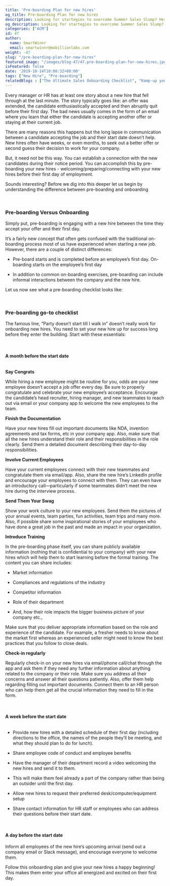 ```yaml
---
title: 'Pre-boarding Plan for new hires'
og_title: Pre-boarding Plan for new hires
description: Looking for startegies to overcome Summer Sales Slump? Here are 5 interesting sales contests to help you with that
og_description: Looking for startegies to overcome Summer Sales Slump? Here are 5 interesting sales contests to help you with that
categories: ["ACM"]
id: 47
author:
  name: SmartWinnr
  email: smartwinnr@mobillionlabs.com
weight: -47
slug: "/pre-boarding-plan-for-new-hires"
featured_image: "/images/blog-47/47.pre-boarding-plan-for-new-hires.jpg"
isFeatured: false
date: '2019-10-14T10:00:32+08:00'
tags: ["New Hire", "Pre-boarding"] 
relatedBlogs : ["The Ultimate Sales Onboarding Checklist", "Ramp-up your New Hire by Using Pre-boarding Activities", "Top 10 CEOs who started as Sales Reps"]
---
```


Every manager or HR has at least one story about a new hire that fell through at the last minute. The story typically goes like: an offer was extended, the candidate enthusiastically accepted and then abruptly quit before their first day. The bad news usually comes in the form of an email where you learn that either the candidate is accepting another offer or staying at their current job.

There are many reasons this happens but the long lapse in communication between a candidate accepting the job and their start date doesn’t help. New hires often have weeks, or even months, to seek out a better offer or second guess their decision to work for your company.

But, it need not be this way. You can establish a connection with the new candidates during their notice period. You can accomplish this by pre-boarding your new hires - welcoming/preparing/connecting with your new hires before their first day of employment.

Sounds interesting? Before we dig into this deeper let us begin by understanding the difference between pre-boarding and onboarding

<br>

### **Pre-boarding Versus Onboarding**

Simply put, pre-boarding is engaging with a new hire between the time they accept your offer and their first day.

It’s a fairly new concept that often gets confused with the traditional on-boarding process most of us have experienced when starting a new job. However, there are a couple of distinct differences:

* Pre-board starts and is completed before an employee’s first day. On-boarding starts on the employee’s first day

* In addition to common on-boarding exercises, pre-boarding can include informal interactions between the company and the new hire.

Let us now see what a pre-boarding checklist looks like:

<br>

### **Pre-boarding go-to checklist**

The famous line, “Party doesn’t start till I walk in” doesn’t really work for onboarding new hires. You need to set your new hire up for success long before they enter the building. Start with these essentials:

<br>

#### **A month before the start date**

<img alt="" src="/images/blog-47/month.PNG" class="ml-padding-top0 ml-padding-bottom0">

**Say Congrats**

While hiring a new employee might be routine for you, odds are your new employee doesn’t accept a job offer every day. Be sure to properly congratulate and celebrate your new employee’s acceptance. Encourage the candidate’s head recruiter, hiring manager, and new teammates to reach out via email or your company app to welcome the new employees to the team.

**Finish the Documentation**

Have your new hires fill out important documents like NDA, invention agreements and tax forms, etc in your company app. Also, make sure that all the new hires understand their role and their responsibilities in the role clearly. Send them a detailed document describing their day-to-day responsibilities.

**Involve Current Employees**

Have your current employees connect with their new teammates and congratulate them via email/app. Also, share the new hire’s LinkedIn profile and encourage your employees to connect with them. They can even have an introductory call—particularly if some teammates didn’t meet the new hire during the interview process.

**Send Them Your Swag**

Show your work culture to your new employees. Send them the pictures of your annual events, team parties, fun activities, team trips and many more. Also, if possible share some inspirational stories of your employees who have done a great job in the past and made an impact in your organization.

**Introduce Training**

In the pre-boarding phase itself, you can share publicly available information (nothing that is confidential to your company) with your new hires which will help them to start learning before the formal training. The content you can share includes:

* Market information 

* Compliances and regulations of the industry

* Competitor information

* Role of their department

* And, how their role impacts the bigger business picture of your company etc.,

Make sure that you deliver appropriate information based on the role and experience of the candidate. For example, a fresher needs to know about the market first whereas an experienced seller might need to know the best practices that you follow to close deals.

**Check-in regularly**

Regularly check-in on your new hires via email/phone call/chat through the app and ask them if they need any further information about anything related to the company or their role. Make sure you address all their concerns and answer all their questions patiently. Also, offer them help regarding filling out important documents. Connect them to an HR person who can help them get all the crucial information they need to fill in the form.

<br>

#### **A week before the start date**

<img alt="" src="/images/blog-47/Wk.PNG" class="ml-padding-top0 ml-padding-bottom0">

* Provide new hires with a detailed schedule of their first day  (including directions to the office, the names of the people they’ll be meeting, and what they should plan to do for lunch).

* Share employee code of conduct and employee benefits

* Have the manager of their department record a video welcoming the new hires and send it to them. 

* This will make them feel already a part of the company rather than being an outsider until the first day.

* Allow new hires to request their preferred desk/computer/equipment setup

* Share contact information for HR staff or employees who can address their questions before their start date.

<br>

#### **A day before the start date**

Inform all employees of the new hire’s upcoming arrival (send out a company email or Slack message), and encourage everyone to welcome them.

Follow this onboarding plan and give your new hires a happy beginning! This makes them enter your office all energized and excited on their first day.
